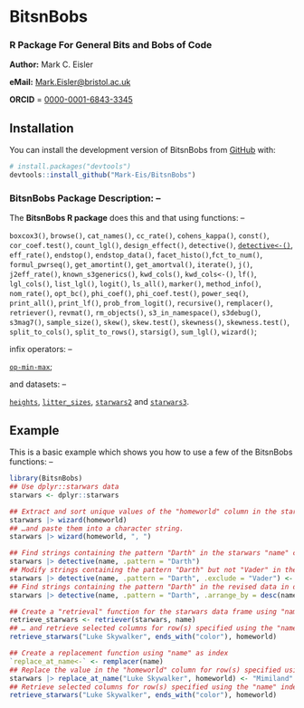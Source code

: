 
# BitsnBobs
### R Package For General Bits and Bobs of Code

**Author:** Mark C. Eisler

**eMail:** Mark.Eisler@bristol.ac.uk

**ORCID** = [0000-0001-6843-3345](https://orcid.org/0000-0001-6843-3345)

## Installation

You can install the development version of BitsnBobs from [GitHub](https://github.com/) with:

``` r
# install.packages("devtools")
devtools::install_github("Mark-Eis/BitsnBobs")
```
	
### BitsnBobs Package Description: –
The **BitsnBobs R package** does this and that using functions: –

`boxcox3()`, `browse()`, `cat_names()`, `cc_rate()`, `cohens_kappa()`, `const()`, `cor_coef.test()`, `count_lgl()`,
`design_effect()`, `detective()`, [`detective<-()`](https://mark-eis.github.io/BitsnBobs/reference/detective.html),
`eff_rate()`, `endstop()`, `endstop_data()`, `facet_histo()`,`fct_to_num()`, `formul_pwrseq()`, `get_amortint()`, `get_amortval()`, `iterate()`, `j()`, `j2eff_rate()`,
`known_s3generics()`, `kwd_cols()`, `kwd_cols<-()`, `lf()`, `lgl_cols()`, `list_lgl()`, `logit()`, `ls_all()`,
`marker()`, `method_info()`, `nom_rate()`, `opt_bc()`, `phi_coef()`, `phi_coef.test()`, `power_seq()`, `print_all()`,
`print_lf()`, `prob_from_logit()`, `recursive()`, `remplacer()`, `retriever()`, `revmat()`, `rm_objects()`,
`s3_in_namespace()`, `s3debug()`, `s3mag7()`, `sample_size()`, `skew()`, `skew.test()`, `skewness()`, `skewness.test()`,
`split_to_cols()`, `split_to_rows()`, `starsig()`, `sum_lgl()`, `wizard()`;

infix operators: –

[`op-min-max`](https://mark-eis.github.io/BitsnBobs/reference/op-min-max.html);

and datasets: –

[`heights`](https://mark-eis.github.io/BitsnBobs/reference/heights.html), [`litter_sizes`](https://mark-eis.github.io/BitsnBobs/reference/litter_sizes.html), [`starwars2`](https://mark-eis.github.io/BitsnBobs/reference/starwars2.html) and [`starwars3`](https://mark-eis.github.io/BitsnBobs/reference/starwars3.html).

## Example

This is a basic example which shows you how to use a few of the BitsnBobs functions: –

``` r
library(BitsnBobs)
## Use dplyr::starwars data
starwars <- dplyr::starwars

## Extract and sort unique values of the "homeworld" column in the starwars data
starwars |> wizard(homeworld)
## …and paste them into a character string.
starwars |> wizard(homeworld, ", ")

## Find strings containing the pattern "Darth" in the starwars "name" column
starwars |> detective(name, .pattern = "Darth")
## Modify strings containing the pattern "Darth" but not "Vader" in the "name" column
starwars |> detective(name, .pattern = "Darth", .exclude = "Vader") <- "Darth The First"
## Find strings containing the pattern "Darth" in the revised data in descending order
starwars |> detective(name, .pattern = "Darth", .arrange_by = desc(name))

## Create a "retrieval" function for the starwars data frame using "name" as index
retrieve_starwars <- retriever(starwars, name)
## … and retrieve selected columns for row(s) specified using the "name" index
retrieve_starwars("Luke Skywalker", ends_with("color"), homeworld)

## Create a replacement function using "name" as index
`replace_at_name<-` <- remplacer(name)
## Replace the value in the "homeworld" column for row(s) specified using the "name" index
starwars |> replace_at_name("Luke Skywalker", homeworld) <- "Mimiland"
## Retrieve selected columns for row(s) specified using the "name" index
retrieve_starwars("Luke Skywalker", ends_with("color"), homeworld)
```


